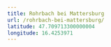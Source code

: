 ```yaml
---
title: Rohrbach bei Mattersburg
url: /rohrbach-bei-mattersburg/
latitude: 47.709713300000004
longitude: 16.4253971
---
```

